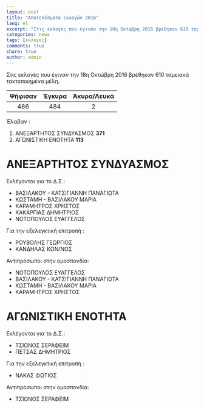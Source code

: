 ```yaml
---
layout: post
title: "Αποτελέσματα εκλογών 2016"
lang: el
excerpt: "Στις εκλογές που έγιναν την 18η Οκτώβρη 2016 βρέθηκαν 610 ταμειακά τακτοποιημένα μέλη. Ψήφισαν 486 ..."
categories: news 
tags: [εκλογες]
comments: true
share: true
author: admin
---
```


Στις εκλογές που έγιναν την 18η Οκτώβρη 2016 βρέθηκαν 610 ταμειακά τακτοποιημένα μέλη.

| Ψήφισαν | Έγκυρα | Άκυρα/Λευκά |
|:-------:|:------:|:-----------:|
| 486     | 484    | 2           |

Έλαβαν : 

1. ΑΝΕΞΑΡΤΗΤΟΣ ΣΥΝΔΥΑΣΜΟΣ **371**
2. ΑΓΩΝΙΣΤΙΚΗ ΕΝΟΤΗΤΑ **113**

ΑΝΕΞΑΡΤΗΤΟΣ ΣΥΝΔΥΑΣΜΟΣ
======================

Εκλέγονται για το Δ.Σ.:
* ΒΑΣΙΛΑΚΟΥ - ΚΑΤΣΙΓΙΑΝΝΗ ΠΑΝΑΓΙΩΤΑ
* ΚΩΣΤΑΜΗ - ΒΑΣΙΛΑΚΟΥ ΜΑΡΙΑ
* ΚΑΡΑΜΗΤΡΟΣ ΧΡΗΣΤΟΣ
* ΚΑΚΑΡΓΙΑΣ ΔΗΜΗΤΡΙΟΣ
* ΝΟΤΟΠΟΥΛΟΣ ΕΥΑΓΓΕΛΟΣ

Για την εξελεγκτική επιτροπή :
* ΡΟΥΒΟΛΗΣ ΓΕΩΡΓΙΟΣ
* ΚΑΝΔΗΛΑΣ ΚΩΝ/ΝΟΣ

Αντιπρόσωποι στην ομοσπονδία:
* ΝΟΤΟΠΟΥΛΟΣ ΕΥΑΓΓΕΛΟΣ
* ΒΑΣΙΛΑΚΟΥ - ΚΑΤΣΙΓΙΑΝΝΗ ΠΑΝΑΓΙΩΤΑ
* ΚΩΣΤΑΜΗ - ΒΑΣΙΛΑΚΟΥ ΜΑΡΙΑ
* ΚΑΡΑΜΗΤΡΟΣ ΧΡΗΣΤΟΣ

ΑΓΩΝΙΣΤΙΚΗ ΕΝΟΤΗΤΑ
==================

Εκλέγονται για το Δ.Σ.:
* ΤΣΙΩΝΟΣ ΣΕΡΑΦΕΙΜ
* ΠΕΤΣΑΣ ΔΗΜΗΤΡΙΟΣ

Για την εξελεγκτική επιτροπή :
* ΝΑΚΑΣ ΦΩΤΙΟΣ

Αντιπρόσωποι στην ομοσπονδία:
* ΤΣΙΩΝΟΣ ΣΕΡΑΦΕΙΜ